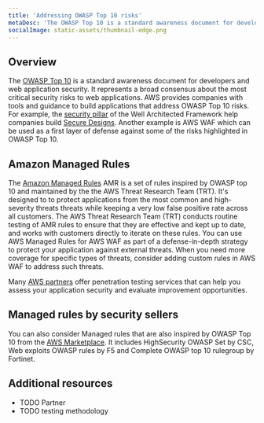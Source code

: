 ```yaml
---
title: 'Addressing OWASP Top 10 risks'
metaDesc: 'The OWASP Top 10 is a standard awareness document for developers and web application security. AWS provides companies with tools and guidance to build applications that address OWASP Top 10 risks.'
socialImage: static-assets/thumbnail-edge.png
---
```

## Overview
The [OWASP Top 10](https://owasp.org/www-project-top-ten/) is a standard awareness document for developers and web application security. It represents a broad consensus about the most critical security risks to web applications. AWS provides companies with tools and guidance to build applications that address OWASP Top 10 risks. For example, the [security pillar](https://wa.aws.amazon.com/wellarchitected/2020-07-02T19-33-23/wat.pillar.security.en.html) of the Well Architected Framework help companies build [Secure Designs](https://owasp.org/Top10/A04_2021-Insecure_Design/). Another example is AWS WAF which can be used as a first layer of defense against some of the risks highlighted in OWASP Top 10.

## Amazon Managed Rules 
The [Amazon Managed Rules](https://docs.aws.amazon.com/waf/latest/developerguide/aws-managed-rule-groups-list.html) AMR is a set of rules inspired by OWASP top 10 and maintained by the the AWS Threat Research Team (TRT). It's designed to to protect applications from the most common and high-severity threats threats while keeping a very low false positive rate across all customers. The AWS Threat Research Team (TRT) conducts routine testing of AMR rules to ensure that they are effective and kept up to date, and works with customers directly to iterate on these rules. You can use AWS Managed Rules for AWS WAF as part of a defense-in-depth strategy to protect your application against external threats. When you need more coverage for specific types of threats, consider adding custom rules in AWS WAF to address such threats.

Many [AWS partners](https://partners.amazonaws.com/search/partners?facets=Product%20%3A%20Security%20%3A%20AWS%20WAF) offer penetration testing services that can help you assess your application security and evaluate improvement opportunities. 

## Managed rules by security sellers
You can also consider Managed rules that are also inspired by OWASP Top 10 from the [AWS Marketplace](https://aws.amazon.com/marketplace/solutions/security/waf-managed-rules). It includes HighSecurity OWASP Set by CSC, Web exploits OWASP rules by F5 and Complete OWASP top 10 rulegroup by Fortinet.

## Additional resources
* TODO Partner
* TODO testing methodology
